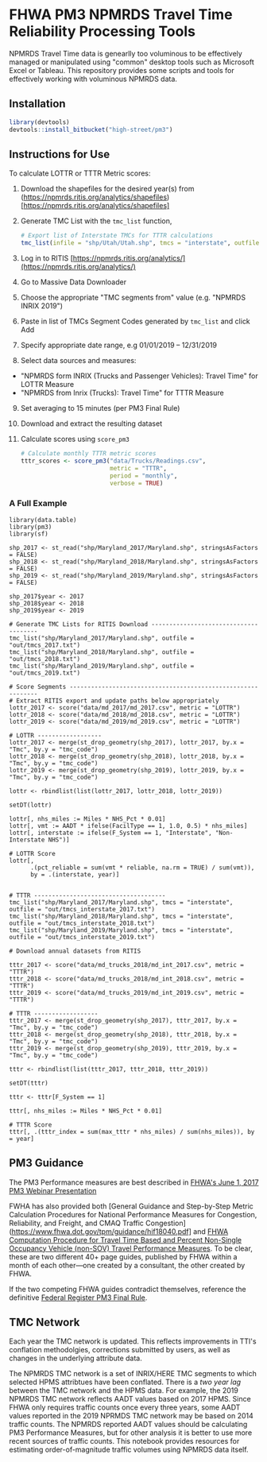 # FHWA PM3 NPMRDS Travel Time Reliability Processing Tools

NPMRDS Travel Time data is genearlly too voluminous to be effectively managed or manipulated using "common" desktop tools such as Microsoft Excel or Tableau. This repository provides some scripts and tools for effectively working with voluminous NPMRDS data.

## Installation

```r
library(devtools)
devtools::install_bitbucket("high-street/pm3")
```


## Instructions for Use

To calculate LOTTR or TTTR Metric scores:

1. Download the shapefiles for the desired year(s) from (https://npmrds.ritis.org/analytics/shapefiles)[https://npmrds.ritis.org/analytics/shapefiles]
2. Generate TMC List with the `tmc_list` function, 

	```R
	# Export list of Interstate TMCs for TTTR calculations
	tmc_list(infile = "shp/Utah/Utah.shp", tmcs = "interstate", outfile = "out/tmcs.txt")
	```

3. Log in to RITIS [https://npmrds.ritis.org/analytics/](https://npmrds.ritis.org/analytics/)
4. Go to Massive Data Downloader
5. Choose the appropriate "TMC segments from" value (e.g. "NPMRDS INRIX 2019")
6. Paste in list of TMCs Segment Codes generated by `tmc_list` and click Add
7. Specify appropriate date range, e.g 01/01/2019 – 12/31/2019
8. Select data sources and measures: 

* "NPMRDS form INRIX (Trucks and Passenger Vehicles): Travel Time" for LOTTR Measure
* "NPMRDS from Inrix (Trucks): Travel Time" for TTTR Measure

9. Set averaging to 15 minutes (per PM3 Final Rule)
10. Download and extract the resulting dataset
11. Calculate scores using `score_pm3` 

	```R
	# Calculate monthly TTTR metric scores
	tttr_scores <- score_pm3("data/Trucks/Readings.csv", 
							 metric = "TTTR", 
							 period = "monthly", 
							 verbose = TRUE)
	```


### A Full Example

```
library(data.table)
library(pm3)
library(sf)

shp_2017 <- st_read("shp/Maryland_2017/Maryland.shp", stringsAsFactors = FALSE)
shp_2018 <- st_read("shp/Maryland_2018/Maryland.shp", stringsAsFactors = FALSE)
shp_2019 <- st_read("shp/Maryland_2019/Maryland.shp", stringsAsFactors = FALSE)

shp_2017$year <- 2017
shp_2018$year <- 2018
shp_2019$year <- 2019

# Generate TMC Lists for RITIS Download --------------------------------------
tmc_list("shp/Maryland_2017/Maryland.shp", outfile = "out/tmcs_2017.txt")
tmc_list("shp/Maryland_2018/Maryland.shp", outfile = "out/tmcs_2018.txt")
tmc_list("shp/Maryland_2019/Maryland.shp", outfile = "out/tmcs_2019.txt")

# Score Segments -------------------------------------------------------------
# Extract RITIS export and update paths below appropriately
lottr_2017 <- score("data/md_2017/md_2017.csv", metric = "LOTTR")
lottr_2018 <- score("data/md_2018/md_2018.csv", metric = "LOTTR")
lottr_2019 <- score("data/md_2019/md_2019.csv", metric = "LOTTR")

# LOTTR ------------------
lottr_2017 <- merge(st_drop_geometry(shp_2017), lottr_2017, by.x = "Tmc", by.y = "tmc_code")
lottr_2018 <- merge(st_drop_geometry(shp_2018), lottr_2018, by.x = "Tmc", by.y = "tmc_code")
lottr_2019 <- merge(st_drop_geometry(shp_2019), lottr_2019, by.x = "Tmc", by.y = "tmc_code")

lottr <- rbindlist(list(lottr_2017, lottr_2018, lottr_2019))

setDT(lottr)

lottr[, nhs_miles := Miles * NHS_Pct * 0.01]
lottr[, vmt := AADT * ifelse(FacilType == 1, 1.0, 0.5) * nhs_miles]
lottr[, interstate := ifelse(F_System == 1, "Interstate", "Non-Interstate NHS")]

# LOTTR Score 
lottr[, 
	  .(pct_reliable = sum(vmt * reliable, na.rm = TRUE) / sum(vmt)),
      by = .(interstate, year)]


# TTTR -------------------------------------
tmc_list("shp/Maryland_2017/Maryland.shp", tmcs = "interstate", outfile = "out/tmcs_interstate_2017.txt")
tmc_list("shp/Maryland_2018/Maryland.shp", tmcs = "interstate", outfile = "out/tmcs_interstate_2018.txt")
tmc_list("shp/Maryland_2019/Maryland.shp", tmcs = "interstate", outfile = "out/tmcs_interstate_2019.txt")

# Download annual datasets from RITIS

tttr_2017 <- score("data/md_trucks_2018/md_int_2017.csv", metric = "TTTR")
tttr_2018 <- score("data/md_trucks_2018/md_int_2018.csv", metric = "TTTR")
tttr_2019 <- score("data/md_trucks_2019/md_int_2019.csv", metric = "TTTR")

# TTTR ------------------
tttr_2017 <- merge(st_drop_geometry(shp_2017), tttr_2017, by.x = "Tmc", by.y = "tmc_code")
tttr_2018 <- merge(st_drop_geometry(shp_2018), tttr_2018, by.x = "Tmc", by.y = "tmc_code")
tttr_2019 <- merge(st_drop_geometry(shp_2019), tttr_2019, by.x = "Tmc", by.y = "tmc_code")

tttr <- rbindlist(list(tttr_2017, tttr_2018, tttr_2019))

setDT(tttr)

tttr <- tttr[F_System == 1]

tttr[, nhs_miles := Miles * NHS_Pct * 0.01]

# TTTR Score
tttr[, .(tttr_index = sum(max_tttr * nhs_miles) / sum(nhs_miles)), by = year]

```

## PM3 Guidance

The PM3 Performance measures are best described in [FHWA's June 1, 2017 PM3 Webinar Presentation](https://www.fhwa.dot.gov/tpm/rule/170601pm3.pdf)

FWHA has also provided both [General Guidance and Step-by-Step Metric
Calculation Procedures for National Performance Measures for
Congestion, Reliability, and Freight, and CMAQ Traffic Congestion](https://www.fhwa.dot.gov/tpm/guidance/hif18040.pdf] and [FHWA Computation Procedure for Travel Time Based and Percent Non-Single Occupancy Vehicle (non-SOV) Travel Performance Measures](https://www.fhwa.dot.gov/tpm/guidance/hif18024.pdf). To be clear, these are two different 40+ page guides, published by FHWA within a month of each other—one created by a consultant, the other created by FHWA. 

If the two competing FHWA guides contradict themselves, reference the definitive [Federal Register PM3 Final Rule](https://www.federalregister.gov/documents/2018/05/31/2018-11652/national-performance-management-measures-assessing-performance-of-the-national-highway-system).

## TMC Network

Each year the TMC network is updated. This reflects improvements in TTI's conflation methodolgies, corrections submitted by users, as well as changes in the underlying attribute data.

The NPMRDS TMC network is a set of INRIX/HERE TMC segments to which selected HPMS attribtues have been conflated. There is a *two year lag* between the TMC network and the HPMS data. For example, the 2019 NPMRDS TMC network reflects AADT values based on 2017 HPMS. Since FHWA only requires traffic counts once every three years, some AADT values reported in the 2019 NPRMDS TMC network may be based on 2014 traffic counts. The NPMRDS reported AADT values should be calculating PM3 Performance Measures, but for other analysis it is better to use more recent sources of traffic counts. This notebook provides resources for estimating order-of-magnitude traffic volumes using NPMRDS data itself.


